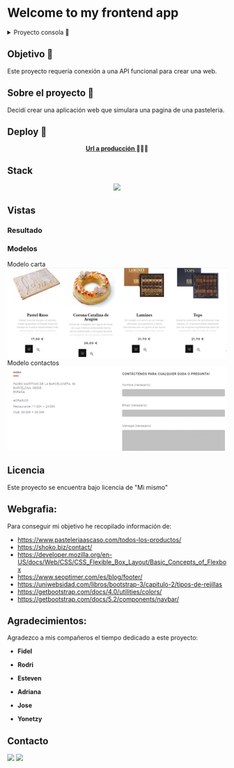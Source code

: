# Welcome to my frontend app

<details>
  <summary>Proyecto consola 📝</summary>
  <ol>
    <li><a href="#objetivo-🎯">Objetivo</a></li>
    <li><a href="#sobre-el-proyecto-🔎">Sobre el proyecto</a></li>
    <li><a href="#deploy-🚀">Deploy</a></li>
    <li><a href="#stack">Stack</a></li>
    <li><a href="#vistas">Vistas</a></li>
    <li><a href="#licencia">Licencia</a></li>
    <li><a href="#webgrafia">Webgrafia</a></li>
    <li><a href="#agradecimientos">Agradecimientos</a></li>
    <li><a href="#contacto">Contacto</a></li>
  </ol>
</details>

## Objetivo 🎯

Este proyecto requería conexión a una API funcional para crear una web.

## Sobre el proyecto 🔎

Decidí crear una aplicación web que simulara una pagina de una pasteleria.

## Deploy 🚀

<div align="center">
    <a href="https://github.com/ZackFer90/ProyectoRestaurante.git"><strong>Url a producción </strong></a>🚀🚀🚀
</div>

## Stack

<div align="center">
<a href="https://developer.mozilla.org/es/docs/Web/HTML">
    <img  src="https://www.cursosgis.com/wp-content/uploads/2017/06/lenguajes_1.png"/>
</a>

 </div>

## Vistas

<h3>Resultado</h3>

<h3>Modelos</h3>
Modelo carta
<img src="./imagenes/modeloCarta.png">
Modelo contactos
<img src="./imagenes/modeloContacto.png">

## Licencia

Este proyecto se encuentra bajo licencia de "Mi mismo"

## Webgrafia:

Para conseguir mi objetivo he recopilado información de:

- https://www.pasteleriaascaso.com/todos-los-productos/
- https://shoko.biz/contact/
- https://developer.mozilla.org/en-US/docs/Web/CSS/CSS_Flexible_Box_Layout/Basic_Concepts_of_Flexbox
- https://www.seoptimer.com/es/blog/footer/
- https://uniwebsidad.com/libros/bootstrap-3/capitulo-2/tipos-de-rejillas
- https://getbootstrap.com/docs/4.0/utilities/colors/
- https://getbootstrap.com/docs/5.2/components/navbar/

## Agradecimientos:

Agradezco a mis compañeros el tiempo dedicado a este proyecto:

- **Fidel**

- **Rodri**

- **Esteven**

- **Adriana**

- **Jose**

- **Yonetzy**

## Contacto

<a href = "mailto:micorreoelectronico@gmail.com"><img src="https://img.shields.io/badge/Gmail-C6362C?style=for-the-badge&logo=gmail&logoColor=white" target="_blank"></a>
<a href="https://www.linkedin.com/in/linkedinUser/" target="_blank"><img src="https://img.shields.io/badge/-LinkedIn-%230077B5?style=for-the-badge&logo=linkedin&logoColor=white" target="_blank"></a>

</p>
